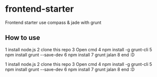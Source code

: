 frontend-starter
================

Frontend starter use compass &amp; jade with grunt

How to use
-----------

  1 install node.js
  2 clone this repo
  3 Open cmd
  4 npm install -g grunt-cli
  5 npm install grunt --save-dev
  6 npm install
  7 grunt jalan
  8 end :D

1 install node.js
2 clone this repo
3 Open cmd
4 npm install -g grunt-cli
5 npm install grunt --save-dev
6 npm install
7 grunt jalan
8 end :D